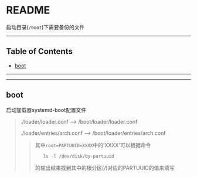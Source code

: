 # README

启动目录(`/boot`)下需要备份的文件

---

## Table of Contents

<!-- vim-markdown-toc GFM -->

* [boot](#boot)

<!-- vim-markdown-toc -->

---

---

## boot

启动加载器systemd-boot配置文件

> ./loader/loader.conf --> /boot/loader/loader.conf
>
> ./loader/entries/arch.conf --> /boot/loader/entries/arch.conf
>
> > 其中`root=PARTUUID=XXXX`中的'XXXX'可以根据命令
> >
> > ```base
> >    ls -l /dev/disk/by-partuuid
> > ```
> >
> > 的输出结果找到其中的根分区(/)对应的PARTUUID的值来填写

